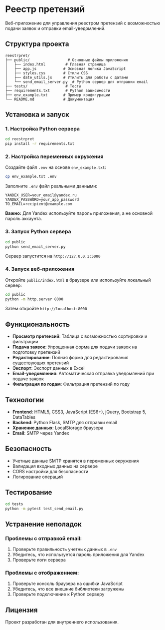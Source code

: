 # Реестр претензий

Веб-приложение для управления реестром претензий с возможностью подачи заявок и отправки email-уведомлений.

## Структура проекта

```
reestrpret/
├── public/                 # Основные файлы приложения
│   ├── index.html         # Главная страница
│   ├── app.js            # Основная логика JavaScript
│   ├── styles.css        # Стили CSS
│   ├── date_utils.js     # Утилиты для работы с датами
│   └── send_email_server.py  # Python сервер для отправки email
├── tests/                 # Тесты
├── requirements.txt       # Python зависимости
├── env_example.txt       # Пример конфигурации
└── README.md             # Документация
```

## Установка и запуск

### 1. Настройка Python сервера

```bash
cd reestrpret
pip install -r requirements.txt
```

### 2. Настройка переменных окружения

Создайте файл `.env` на основе `env_example.txt`:

```bash
cp env_example.txt .env
```

Заполните `.env` файл реальными данными:

```env
YANDEX_USER=your_email@yandex.ru
YANDEX_PASSWORD=your_app_password
TO_EMAIL=recipient@example.com
```

**Важно:** Для Yandex используйте пароль приложения, а не основной пароль аккаунта.

### 3. Запуск Python сервера

```bash
cd public
python send_email_server.py
```

Сервер запустится на `http://127.0.0.1:5000`

### 4. Запуск веб-приложения

Откройте `public/index.html` в браузере или используйте локальный сервер:

```bash
cd public
python -m http.server 8000
```

Затем откройте `http://localhost:8000`

## Функциональность

- **Просмотр претензий**: Таблица с возможностью сортировки и фильтрации
- **Подача заявок**: Упрощенная форма для подачи заявок на подготовку претензий
- **Редактирование**: Полная форма для редактирования существующих претензий
- **Экспорт**: Экспорт данных в Excel
- **Email-уведомления**: Автоматическая отправка уведомлений при подаче заявок
- **Фильтрация по годам**: Фильтрация претензий по году

## Технологии

- **Frontend**: HTML5, CSS3, JavaScript (ES6+), jQuery, Bootstrap 5, DataTables
- **Backend**: Python Flask, SMTP для отправки email
- **Хранение данных**: LocalStorage браузера
- **Email**: SMTP через Yandex

## Безопасность

- Учетные данные SMTP хранятся в переменных окружения
- Валидация входных данных на сервере
- CORS настройки для безопасности
- Логирование операций

## Тестирование

```bash
cd tests
python -m pytest test_send_email.py
```

## Устранение неполадок

### Проблемы с отправкой email:
1. Проверьте правильность учетных данных в `.env`
2. Убедитесь, что используется пароль приложения для Yandex
3. Проверьте логи сервера

### Проблемы с отображением:
1. Проверьте консоль браузера на ошибки JavaScript
2. Убедитесь, что все внешние библиотеки загружены
3. Проверьте подключение к Python серверу

## Лицензия

Проект разработан для внутреннего использования.
